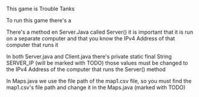 This game is Trouble Tanks

To run this game there's a  

There's a method en Server.Java called Server() it is important that it is run 
on a separate computer
and that you know the IPv4 Address of that computer that runs it

In both Server.java and Client.java there's private static final String SERVER_IP (will be marked with TODO)
those values must be changed to the IPv4 Address of the computer that runs the Server() method


In Maps.java we use the file path of the map1.csv file, so you must find the map1.csv's file path
and change it in the Maps.java (marked with TODO)